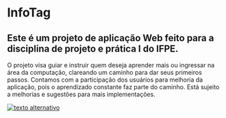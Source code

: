 # InfoTag
 
<h2>Este é um projeto de aplicação Web feito para a disciplina de projeto e prática I do IFPE.</h2>
 
 <p>O projeto visa guiar e instruir quem deseja aprender mais ou ingressar na área da computação, clareando um caminho para dar seus primeiros passos.
 Contamos com a participação dos usuários para melhoria da aplicação, pois o aprendizado constante faz parte do caminho. Está sujeito a melhorias e sugestões
 para mais implementações.</p>

[![texto alternativo](http://i.imgur.com/tXSoThF.png)](http://www.twitter.com/meunome "texto título")
